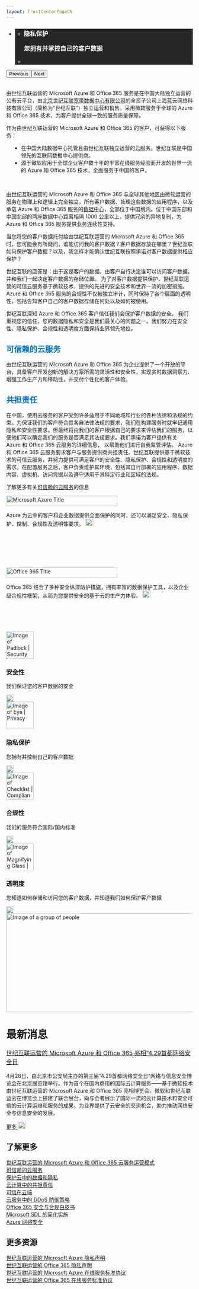 ```yaml
---
layout: TrustCenterPageCN
---
```

<div class="row-fluid">
   <div class="span">
      <div>
         <div class="row-fluid wider hero grid-container" data-view4="1" data-view3="1" data-view2="1" data-view1="1" data-cols="1">
            <div class="span bp0-col-1-1 bp1-col-1-1 bp2-col-1-1 bp3-col-1-1">
               <div bi:type="slideshow" class="slideshow slideshow-hero hero" xmlns:bi="urn:schemas-microsoft-com:mscom:bi">
                  <ul bi:type="list" class="slides">
                  <li id="slide-1" bi:index="0" selectBi="" style="display:none;">
                        <div class="heroitem light-foreground" bi:type="heroitem">
                           <div class="media" bi:parenttitle="t1">
                              <a href="../zh-cn/security/default.html" bi:track="False" bi:titleflag="t1" bi:index="1">
                                 <div data-picture="" data-alt="Service Trust Portal" data-disable-swap-below="">
                                    <div data-src="Images/MS_TrustCenter-Home_Header_Security.png"></div>
                                    <noscript></noscript>
                                 </div>
                              </a>
                           </div>
                           <div class="text" bi:type="cta">
                              <div class="text-container">
                                 <div class="box" style="background: rgba(0,0,0,.85); color: #FFFFFF;">
                                    <ul bi:type="list" class="headerCaption">
                                       <li class="box-title">
                                          <h3 class="box-title" bi:type="title" bi:title="t1" style="color: #FFFFFF;">
                                             安全性 
                                             <p>采用业界领先的技术和流程保护客户数据的机密性、完整性和可用性</p>
                                          </h3>
                                       </li>
                                       <li class="box-actions box-description"><a target="_self" class="mscom-link" href=""></a></li>
                                    </ul>
                                 </div>
                              </div>
                           </div>
                        </div>
                     </li>
                     <li id="slide-2" bi:index="1" selectBi="">
                        <div class="heroitem light-foreground" bi:type="heroitem">
                           <div class="media" bi:parenttitle="t1">
                              <a href="../zh-cn/privacy/default.html" bi:track="False" bi:titleflag="t1" bi:index="0">
                                 <div data-picture="" data-alt="Compliance" data-disable-swap-below="">
                                    <div data-src="Images/MS-TrustCenter-Home-Privacy-Header.png"></div>
                                    <noscript></noscript>
                                 </div>
                              </a>
                           </div>
                           <div class="text" bi:type="cta">
                              <div class="text-container">
                                 <div class="box" style="background: rgba(0,0,0,.85); color: #FFFFFF;">
                                    <ul bi:type="list" class="headerCaption">
                                       <li class="box-title">
                                          <h3 class="box-title" bi:type="title" bi:title="t1" style="color: #FFFFFF;">
                                             隐私保护
                                             <p>您拥有并掌控自己的客户数据</p>
                                          </h3>
                                       </li>
                                       <li class="box-actions box-description"><a target="_self" class="mscom-link" href=""></a></li>
                                    </ul>
                                 </div>
                              </div>
                           </div>
                        </div>
                     </li>
                     <li id="slide-3" bi:index="2" selectBi="" style="display:none;">
                        <div class="heroitem light-foreground" bi:type="heroitem">
                           <div class="media" bi:parenttitle="t1">
                              <a href="../zh-cn/compliance/default.html" bi:track="False" bi:titleflag="t1" bi:index="2">
                                 <div data-picture="" data-alt="Control over your data" data-disable-swap-below="">
                                    <div data-src="Images/MS_TrustCenter-Home_Header_Compliance.png"></div>
                                    <noscript></noscript>
                                 </div>
                              </a>
                           </div>
                           <div class="text" bi:type="cta">
                              <div class="text-container">
                                 <div class="box" style="background: rgba(0,0,0,.85); color: #FFFFFF;">
                                    <ul bi:type="list" class="headerCaption">
                                       <li class="box-title">
                                          <h3 class="box-title" bi:type="title" bi:title="t1" style="color: #FFFFFF;">
                                            合规性
                                             <p>提供完备的第三方审计认证</p>
                                          </h3>
                                       </li>
                                       <li class="box-actions box-description"><a target="_self" class="mscom-link" href=""></a></li>
                                    </ul>
                                 </div>
                              </div>
                           </div>
                        </div>
                     </li>
                     <li id="slide-4" bi:index="3" selectBi="" style="display:none;">
                        <div class="heroitem light-foreground" bi:type="heroitem">
                           <div class="media" bi:parenttitle="t1">
                              <a href="../zh-cn/transparency/default.html" bi:track="False" bi:titleflag="t1" bi:index="3">
                                 <div data-picture="" data-alt="Security" data-disable-swap-below="">
                                    <div data-src="Images/MS-TrustCenter-Home-Transparency-Header.png"></div>
                                    <noscript></noscript>
                                 </div>
                              </a>
                           </div>
                           <div class="text" bi:type="cta">
                              <div class="text-container">
                                 <div class="box" style="background: rgba(0,0,0,.85); color: #FFFFFF;">
                                    <ul bi:type="list" class="headerCaption">
                                       <li class="box-title">
                                          <h3 class="box-title" bi:type="title" bi:title="t1" style="color: #FFFFFF;">
                                             透明度 
                                             <p>您清楚知悉我们的运营实践</p>
                                          </h3>
                                       </li>
                                       <li class="box-actions box-description"><a target="_self" class="mscom-link" href=""></a></li>
                                    </ul>
                                 </div>
                              </div>
                           </div>
                        </div>
                     </li>
                  </ul>
                  <div class="navigation international" bi:track="false">
                     <div class="grid-container settop" data-title-text="Go To Slide "></div>
                  </div>
                  <div class="prev-next" bi:track="false"><button class="prev"><span class="icon-left" aria-hidden="true"></span><span class="screen-reader-text">Previous</span></button><button class="next"><span class="icon-right" aria-hidden="true"></span><span class="screen-reader-text">Next</span></button></div>
                  <div id="play-pause" class="play-pause" style="display:none">
                     <div class="pause"><button id="pauseButton" class="pause_button"><span class="icon-pause" aria-hidden="true"></span><span class="screen-reader-text">Pause</span></button></div>
                     <div class="play"><button id="playButton" class="play_button"><span class="icon-play" aria-hidden="true"></span><span class="screen-reader-text">Play</span></button></div>
                  </div>
               </div>
            </div>
         </div>
         <div class="row-fluid grid-container mscom-grid-container" data-view4="1" data-view3="1" data-view2="1" data-view1="1" data-cols="1">
            <div class="span bp0-col-1-1 bp1-col-1-1 bp2-col-1-1 bp3-col-1-1">
               <br>
               <p>由世纪互联运营的 Microsoft Azure 和 Office 365 服务是在中国大陆独立运营的公有云平台，由<font style="color:rgb(0,115,198)"><a href="http://www.ch.21vianet.com/">北京世纪互联宽带数据中心有限公司</a></font>的全资子公司上海蓝云网络科技有限公司（简称为“世纪互联”）独立运营和销售。采用微软服务于全球的 Azure 和 Office 365 技术，为客户提供全球一致的服务质量保障。</p>
               <p>作为由世纪互联运营的 Microsoft Azure 和 Office 365 的客户，可获得以下服务：</p>
               <ul style="padding-left:40px">
                    <li style="list-style-type:disc">在中国大陆数据中心托管且由世纪互联独立运营的云服务。世纪互联是中国领先的互联网数据中心提供商。</li>
                    <li style="list-style-type:disc">源于微软应用于全球企业客户数十年的丰富在线服务经验而开发的世界一流的 Azure 和 Office 365 技术，全面服务于中国的客户。</li>
               </ul>
               <p>由世纪互联运营的 Microsoft Azure 和 Office 365 与全球其他地区由微软运营的服务在物理上和逻辑上完全独立，所有客户数据、处理这些数据的应用程序，以及承载 Azure 和 Office 365 服务的<a href="/zh-cn/transparency/you_know_where/">数据中心</a>，全部位于中国境内。位于中国东部和中国北部的两座数据中心距离相隔 1000 公里以上，提供冗余的异地复制，为 Azure 和 Office 365 服务提供业务连续性支持。</p>
               <p>当您将您的客户数据托付给由世纪互联运营的 Microsoft Azure 和 Office 365 时，您可能会有所疑问，谁能访问我的客户数据？客户数据存放在哪里？世纪互联如何保护客户数据？以及，我怎样才能确认世纪互联按照承诺对客户数据提供相应保护？</p>
               <p>世纪互联的回答是：由于这是客户的数据，由客户自行决定谁可以访问客户数据，并和我们一起决定客户数据的存储位置。 为了对客户数据提供保护，世纪互联运营的可信云服务基于微软技术，提供的先进的安全技术和世界一流的加密措施。 Azure 和 Office 365 服务的合规性不仅被独立审计，同时保持了各个层面的透明性，包括告知客户自己的客户数据存储在何处以及如何被使用。</p>
               <p>世纪互联深知 Azure 和 Office 365 客户信任我们会保护客户数据的安全。 我们重视您的信任，您的数据隐私和安全是我们最关心的问题之一。我们努力在安全性、隐私保护、合规性和透明度方面保持业界领先地位。</p>
               <p><h2 style="color:rgb(0,115,198)">可信赖的云服务</h2></p>
               <p>由世纪互联运营的 Microsoft Azure 和 Office 365 为企业提供了一个开放的平台，具备客户开发创新的解决方案所需的灵活性和安全性，实现实时数据洞察力、增强工作生产力和移动性，并交付个性化的客户体验。</p>
               <p><h2 style="color:rgb(0,115,198)">共担责任</h2></p>
               <p>
                  在中国，使用云服务的客户受到许多适用于不同地域和行业的各种法律和法规的约束。为保证我们的客户符合其各自法律法规的要求，我们在构建服务时就牢记通用隐私和安全性要求。但最终将由我们的客户根据自己的要求来评估我们的服务，以便他们可以确定我们的服务是否满足其法规要求。我们承诺为客户提供有关 Azure 和 Office 365 云服务的详细信息， 以帮助他们进行自我监管评估。
                   Azure 和 Office 365 云服务要求客户与服务提供商共担责任。世纪互联提供基于微软技术的可信云服务，并努力提供可满足客户的安全性、隐私保护、合规性和透明度的需求。在配置服务之后，客户负责维护其环境，包括其自行部署的应用程序、数据内容、虚拟机、访问凭据以及遵守适用于其特定行业和区域的法规。</p>
                    <p>
                        了解更多有关<a target="_self" class="mscom-link" href="//wacnstorage.blob.core.chinacloudapi.cn/marketing-resource/documents/Trusted-Cloud.pdf">可信赖的云服务</a>的信息
                    </p>
            </div>
         </div>
         <div class="row-fluid grid-container mscom-grid-container" id="Services" data-view4="4" data-view3="4" data-view2="2" data-view1="1" data-cols="4" >
            <div class=" span bp0-col-1-1 bp1-col-2-1 bp2-col-4-1 bp3-col-4-1" style="cursor:pointer" onclick="window.open('../zh-cn/cloudservices/azure.html','_self')">
               <div class="image-wrapper"><img src="Images/Microsoft_Azure_Logo_Cn.png" class="mscom-image title1Adjustment" alt="Microsoft Azure Title" width="300" height="28" /></div>
               <p>Azure 为云中的客户和企业数据提供全面保护的同时，还可以满足安全、隐私保护、控制、合规性及透明性要求。
                  <a target="_self" class="mscom-link withArrow" href="../zh-cn/cloudservices/azure.html"><img src="https://c.s-microsoft.com/en-us/CMSImages/Arrow-nobg.png?version=4af37876-de78-d419-6f89-7890a74d4158" class="mscom-image" alt="Arrow | Navigate To Azure" width="21" height="19" /></a>
               </p>
            </div>
            <!--隐藏-->
            <div class=" span bp0-col-1-1 bp1-col-2-1 bp2-col-4-1 bp3-col-4-1 bp0-clear"  style="visibility: hidden;">
               <div class="image-wrapper"><img src="https://c.s-microsoft.com/en-us/CMSImages/Microsoft-Commercial-Support.png?version=c6b174ce-21e8-6a22-da22-b5b5dd523d39" class="mscom-image title3Adjustment adjusted" alt="Microsoft Commercial Support Title" width="199" height="45" /></div>
               <p>Tech expertise, accelerated support, and strategic advice
                  <a target="_self" class="mscom-link withArrow" href="https://www.microsoft.com/en-us/TrustCenter/CloudServices/Commercial-Support"><img src="https://c.s-microsoft.com/en-us/CMSImages/Arrow-nobg.png?version=4af37876-de78-d419-6f89-7890a74d4158" class="mscom-image" alt="Arrow | Navigate To commercial support" width="21" height="19" /></a>
               </p>
            </div>
            <div class="span bp0-col-1-1 bp1-col-2-1 bp2-col-4-1 bp3-col-4-1 bp0-clear" style="cursor:pointer" onclick="window.open('../zh-cn/cloudservices/office-365.html','_self')">
                <div class="image-wrapper"><img src="Images/Office365_Logo_Cn.png" class="mscom-image title1Adjustment" alt="Office 365 Title" width="300" height="28" /></div>
                <p>
                    Office 365 结合了多种安全纵深防护措施，拥有丰富的数据保护工具，以及企业级合规性框架，从而为您提供安全的基于云的生产力体验。
                    <a target="_self" class="mscom-link withArrow" href="../zh-cn/cloudservices/office-365.html"><img src="https://c.s-microsoft.com/en-us/CMSImages/Arrow-nobg.png?version=4af37876-de78-d419-6f89-7890a74d4158" class="mscom-image" alt="Arrow | Navigate To office" width="21" height="19" /></a>
                </p>
            </div>
            <!--隐藏-->
            <div class=" span bp0-col-1-1 bp1-col-2-1 bp2-col-4-1 bp3-col-4-1 bp0-clear bp1-clear"  style="visibility: hidden;">
               <div class="image-wrapper"><img src="https://c.s-microsoft.com/en-us/CMSImages/MS_Dynamics_Logo_Blk_rgb.png?version=06e4eef9-aa86-64d0-5f85-b53520154354" class="mscom-image title2Adjustment" alt="Microsoft Dynamics Title" width="172" height="22" /></div>
               <p><strong>Dynamics CRM Online</strong> enables more secure customer engagement
                  <a target="_self" class="mscom-link withArrow" href="https://www.microsoft.com/en-us/TrustCenter/CloudServices/Dynamics"><img src="https://c.s-microsoft.com/en-us/CMSImages/Arrow-nobg.png?version=4af37876-de78-d419-6f89-7890a74d4158" class="mscom-image" alt="Arrow | Navigate To dynamics" width="21" height="19" /></a>
               </p>
            </div>
         </div>
            <!--隐藏-->
         <div class="row-fluid grid-container mscom-grid-container" id="Services2" data-view4="4" data-view3="4" data-view2="2" data-view1="1" data-cols="4" style="display:none !important">
            <div class=" span bp0-col-1-1 bp1-col-2-1 bp2-col-4-1 bp3-col-4-1 bp0-clear">
               <div class="image-wrapper"><img src="https://c.s-microsoft.com/en-us/CMSImages/MS-Intune-Title.jpg?version=4d332418-1c8e-e22a-a85a-988668fb5ff2" class="mscom-image title3Adjustment" alt="Microsoft Intune Title" width="150" height="23" /></div>
               <p>Manage Windows, Android, iOS, and OS X devices more securely
                  <a target="_self" class="mscom-link withArrow" href="https://www.microsoft.com/en-us/TrustCenter/CloudServices/Intune"><img src="https://c.s-microsoft.com/en-us/CMSImages/Arrow-nobg.png?version=4af37876-de78-d419-6f89-7890a74d4158" class="mscom-image" alt="Arrow | Navigate To intune" width="21" height="19" /></a>
               </p>
            </div>
            <div class=" span bp0-col-1-1 bp1-col-2-1 bp2-col-4-1 bp3-col-4-1">
               <div class="image-wrapper"><img src="https://c.s-microsoft.com/en-us/CMSImages/Ofc365_rgb_Orng166.png?version=8cb78da7-1559-29e2-f7cc-b4dd79f440b3" class="mscom-image title1Adjustment" alt="Office 365 Title" width="126" height="28" /></div>
               <p>Cloud-based productivity with greater security
                  <a target="_self" class="mscom-link withArrow" href="/en-us/TrustCenter/CloudServices/Office-365"><img src="https://c.s-microsoft.com/en-us/CMSImages/Arrow-nobg.png?version=4af37876-de78-d419-6f89-7890a74d4158" class="mscom-image" alt="Arrow | Navigate To office" width="21" height="19" /></a>
               </p>
            </div>
            <div class=" span bp0-col-1-1 bp1-col-2-1 bp2-col-4-1 bp3-col-4-1 bp0-clear">
               <div class="image-wrapper"><img src="https://c.s-microsoft.com/en-us/CMSImages/Microsoft-National-Clouds.png?version=a1011ea5-78e9-af15-e28a-b952098fb5a7" class="mscom-image title2Adjustment adjusted" alt="Microsoft National Clouds Title" width="199" height="45" /></div>
               <p>
                  Isolated clouds for China, Germany, and the US government
                  <a target="_self" class="mscom-link withArrow" href="https://www.microsoft.com/en-us/TrustCenter/CloudServices/NationalCloud"><img src="https://c.s-microsoft.com/en-us/CMSImages/Arrow-nobg.png?version=4af37876-de78-d419-6f89-7890a74d4158" class="mscom-image" alt="Arrow | Navigate To national clouds" width="21" height="19" /></a>
               </p>
            </div>
            <div class=" span bp0-col-1-1 bp1-col-2-1 bp2-col-4-1 bp3-col-4-1 bp0-clear bp1-clear">
               <div class="image-wrapper"><img src="https://c.s-microsoft.com/en-us/CMSImages/Power-BI.png?version=573fe466-cbdd-a280-d1fa-06598898830a" class="mscom-image title2Adjustment adjusted" alt="Power BI Title" width="199" height="45" /></div>
               <p>Data visualization and business intelligence cloud services
                  <a target="_self" class="mscom-link withArrow" href="https://www.microsoft.com/en-us/TrustCenter/CloudServices/Power-BI"><img src="https://c.s-microsoft.com/en-us/CMSImages/Arrow-nobg.png?version=4af37876-de78-d419-6f89-7890a74d4158" class="mscom-image" alt="Arrow | Navigate To power bi" width="21" height="19" /></a>
               </p>
            </div>
         </div>
         <div class="grayback" style="margin-top:15px">
            <div class="row-fluid grid-container mscom-grid-container features" data-view4="4" data-view3="4" data-view2="2" data-view1="1" data-cols="4">
               <div class=" span bp0-col-1-1 bp1-col-2-1 bp2-col-4-1 bp3-col-4-1" style="cursor:pointer" onclick="window.open('../zh-cn/security/default.html','_self')" >
                  <div class="row-fluid" data-view4="2" data-view3="2" data-view2="2" data-view1="1" data-cols="2">
                     <div class="span bp0-col-1-1 bp1-col-2-1 bp2-col-2-1 bp3-col-2-1 features-icon"><img src="Images/Security.png" class="mscom-image" alt="Image of Padlock | Security" width="74" height="74" /></div>
                     <div class="span bp0-col-1-1 bp1-col-2-1 bp2-col-2-1 bp3-col-2-1">
                        <h3>安全性</h3>
                        <p>我们保证您的客户数据的安全</p>
                        <a target="_self" class="mscom-link withArrow" href="../zh-cn/security/default.html"><img src="https://c.s-microsoft.com/en-us/CMSImages/Arrow-nobg.png?version=4af37876-de78-d419-6f89-7890a74d4158" class="mscom-image" alt="Arrow | Navigate To Security" width="21" height="19" /></a>
                     </div>
                  </div>
               </div>
               <div class="span bp0-col-1-1 bp1-col-2-1 bp2-col-4-1 bp3-col-4-1" style="cursor:pointer" onclick="window.open('../zh-cn/privacy/default.html','_self')">
                  <div class="row-fluid" data-view4="2" data-view3="2" data-view2="2" data-view1="1" data-cols="2">
                     <div class="span bp0-col-1-1 bp1-col-2-1 bp2-col-2-1 bp3-col-2-1 features-icon"><img src="Images/Privacy.png" class="mscom-image" alt="Image of Eye | Privacy" width="74" height="74" /></div>
                     <div class="span bp0-col-1-1 bp1-col-2-1 bp2-col-2-1 bp3-col-2-1">
                        <h3>隐私保护</h3>
                        <p>您拥有并控制自己的客户数据</p>
                        <a target="_self" class="mscom-link withArrow" href="../zh-cn/privacy/default.html"><img src="https://c.s-microsoft.com/en-us/CMSImages/Arrow-nobg.png?version=4af37876-de78-d419-6f89-7890a74d4158" class="mscom-image" alt="Arrow | Navigate to Privacy" width="21" height="19" /></a>
                     </div>
                  </div>
               </div>
               <div class="span bp0-col-1-1 bp1-col-2-1 bp2-col-4-1 bp3-col-4-1" style="cursor:pointer" onclick="window.open('../zh-cn/compliance/default.html','_self')">
                  <div class="row-fluid" data-view4="2" data-view3="2" data-view2="2" data-view1="1" data-cols="2">
                     <div class="span bp0-col-1-1 bp1-col-2-1 bp2-col-2-1 bp3-col-2-1 features-icon"><img src="Images/Compliance.png" class="mscom-image" alt="Image of Checklist | Compliance" width="74" height="74" /></div>
                     <div class="span bp0-col-1-1 bp1-col-2-1 bp2-col-2-1 bp3-col-2-1">
                        <h3>合规性</h3>
                        <p>我们的服务符合国际/国内标准</p>
                        <a target="_self" class="mscom-link withArrow" href="../../zh-cn/compliance/default.html"><img src="https://c.s-microsoft.com/en-us/CMSImages/Arrow-nobg.png?version=4af37876-de78-d419-6f89-7890a74d4158" class="mscom-image" alt="Arrow | Navigate to Compliance" width="21" height="19" /></a>
                     </div>
                  </div>
               </div>
               <div class="span bp0-col-1-1 bp1-col-2-1 bp2-col-4-1 bp3-col-4-1" style="cursor:pointer" onclick="window.open('../zh-cn/transparency/default.html','_self')">
                  <div class="row-fluid" data-view4="2" data-view3="2" data-view2="2" data-view1="1" data-cols="2">
                     <div class="span bp0-col-1-1 bp1-col-2-1 bp2-col-2-1 bp3-col-2-1 features-icon"><img src="Images/Transparency.png" class="mscom-image" alt="Image of Magnifying Glass | Transparency" width="74" height="74" /></div>
                     <div class="span bp0-col-1-1 bp1-col-2-1 bp2-col-2-1 bp3-col-2-1">
                        <h3>透明度</h3>
                        <p>您知道如何存储和访问您的客户数据，并知道我们如何保护客户数据</p>
                        <a target="_self" class="mscom-link withArrow" href="../../zh-cn/transparency/default.html"><img src="https://c.s-microsoft.com/en-us/CMSImages/Arrow-nobg.png?version=4af37876-de78-d419-6f89-7890a74d4158" class="mscom-image" alt="Arrow | Navigate to Transparency" width="21" height="19" /></a>
                     </div>
                  </div>
               </div>
            </div>
         </div>
         <div class="row-fluid whatsNew wider" data-view4="2" data-view3="2" data-view2="2" data-view1="1" data-cols="2">
            <div class="span bp0-col-1-1 bp1-col-2-1 bp2-col-2-1 bp3-col-2-1 left"><img src="../zh-cn/Images/group-people.png" class="mscom-image" alt="Image of a group of people" width="507" height="266" /></div>
            <div class="span bp0-col-1-1 bp1-col-2-1 bp2-col-2-1 bp3-col-2-1 bp0-clear right" style="margin-bottom: 3%;">
               <h1>最新消息</h1>
               <p style="font-size: 16px;"><a target="_blank" class="mscom-link" href="../zh-cn/what-is-new/news1.html">世纪互联运营的 Microsoft Azure 和 Office 365 亮相“4.29首都网络安全日</a>
               </p>
               <p style="font-size: 14px;">4月28日，由北京市公安局主办的第三届“4.29首都网络安全日”网络与信息安全博览会在北京展览馆举行。作为首个在国内商用的国际云计算服务——基于微软技术由世纪互联运营的 Microsoft Azure 和 Office 365 亮相博览会。微软和世纪互联蓝云在博览会上搭建了联合展台，向与会者展示了国际一流的云计算技术和安全可信的云计算运维和服务的成果，为业界提供了云安全的交流机会，助力推动网络安全与信息安全的发展。</p>
               <p style="font-size: 16px;display:none"><a target="_blank" class="mscom-link" href="../../zh-cn/what-is-new/new2.html">世纪互联运营的Microsoft Azure和Office 365再获"可信云服务认证"</a> </p>
               <p style="font-size: 14px;display:none">在刚刚揭晓的第五批“可信云服务认证”评选中，由世纪互联运营的 Microsoft Azure 获得了“云备份”项目的“可信云服务认证”。与此同时，由世纪互联运营的 Office 365 在线服务所提供的企业级电子邮件（Exchange Online）、文件共享(SharePoint Online)、享日历与视频电话会议 (Skype for Business)也获得了新增的“安全性”和“用户体验性能”两项认证。
               </p>
               <a target="_self" class="mscom-link withArrowRight" href="../zh-cn/what-is-new/default.html">更多
               <img src="https://c.s-microsoft.com/en-us/CMSImages/Arrow_white.png?version=5c22924b-0b30-b9e9-3bea-41132bde0152" class="mscom-image" alt="Arrow | Navigate To What's New' " width="21" height="19" /></a>
            </div>
         </div>
         <div class="row-fluid grid-container mscom-grid-container" data-view4="2" data-view3="2" data-view2="2" data-view1="1" data-cols="2">
            <div class=" span bp0-col-1-1 bp1-col-2-1 bp2-col-2-1 bp3-col-2-1">
               <h2>了解更多</h2>
               <span class="withTail"><a target="_blank" class="mscom-link" href="https://wacnppe.blob.core.chinacloudapi.cn/marketing-resource/documents/Windows_Azure_and_Office_365_cloud_services_business_model_operated_by_21Vianet12.pdf">世纪互联运营的 Microsoft Azure 和 Office 365 云服务运营模式</a></span><br />
			   <span class="withTail"><a target="_blank" class="mscom-link" href="//wacnstorage.blob.core.chinacloudapi.cn/marketing-resource/documents/Trusted-Cloud.pdf">可信赖的云服务</a></span><br />
			   <span class="withTail"><a target="_blank" class="mscom-link" href="https://wacnstorage.blob.core.chinacloudapi.cn/marketing-resource/documents/Protecting_Data_and_Privacy_in_the_Cloud_CN_final20160125.pdf">保护云中的数据和隐私</a></span><br/>
			   <span class="withTail"><a target="_blank" class="mscom-link" href="../../file/云计算中的共担责任.pdf">云计算中的共担责任</a></span><br /><span class="withTail"><a target="_blank" class="mscom-link" href="//wacnstorage.blob.core.chinacloudapi.cn/marketing-resource/documents/Trusting_the_Cloud.pdf">可信在云端</a></span><br><span class="withTail"><a target="_blank" class="mscom-link" href="//wacnstorage.blob.core.chinacloudapi.cn/marketing-resource/documents/Defending_Against_DDoS_Attacks_in_Cloud_Computing.pdf">云服务中的 DDoS 防御策略</a></span><br />
			   <span class="withTail"><a target="_blank" class="mscom-link" href="../../file/Office-365-Security-and-Compliance-CN.pdf">Office 365 安全与合规白皮书</a></span><br /><span class="withTail"><a target="_blank" class="mscom-link" href="../../file/Microsoft SDL 的简化实施.pdf">Microsoft SDL 的简化实施</a></span><br/>
			   <span class="withTail"><a target="_blank" class="mscom-link" href="https://wacnstorage.blob.core.chinacloudapi.cn/marketing-resource/documents/AzureNetworkSecurity_v3_Feb2015_CN_20151214.pdf">Azure 网络安全</a></span><br/>
            </div>
            <div class=" span bp0-col-1-1 bp1-col-2-1 bp2-col-2-1 bp3-col-2-1 bp0-clear" style="margin-bottom: 4%;margin-bottom: 2%;">
               <h2>更多资源</h2>
               <a target="_blank" class="mscom-link" href="https://www.azure.cn/support/legal/privacy-statement/">世纪互联运营的 Microsoft Azure 隐私声明</a><br /><span class="withTail"><a target="_blank" class="mscom-link" href="http://www.21vbluecloud.com/office365/O365-Privacy/">世纪互联运营的 Office 365 隐私声明</a></span><br /><a target="_blank" class="mscom-link" href="https://www.azure.cn/support/legal/subscription-agreement">世纪互联运营的 Microsoft Azure 在线服务标准协议</a><br /><span class="withTail"><a target="_blank" class="mscom-link" href="http://www.21vbluecloud.com/office365/O365-AgreeWebDir/">世纪互联运营的 Office 365 在线服务标准协议</a></span><br />
            </div>
         </div>
      </div>
   </div>
</div>
